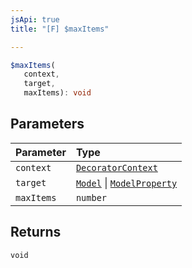 ```yaml
---
jsApi: true
title: "[F] $maxItems"

---
```

```ts
$maxItems(
   context, 
   target, 
   maxItems): void
```

## Parameters

| Parameter | Type |
| :------ | :------ |
| `context` | [`DecoratorContext`](../interfaces/DecoratorContext.md) |
| `target` | [`Model`](../interfaces/Model.md) \| [`ModelProperty`](../interfaces/ModelProperty.md) |
| `maxItems` | `number` |

## Returns

`void`
